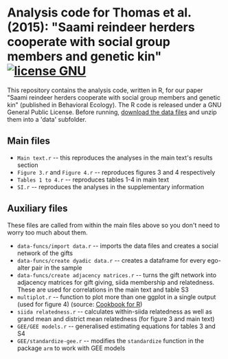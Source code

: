 # Analysis code for Thomas et al. (2015): "Saami reindeer herders cooperate with social group members and genetic kin" [![license GNU](http://b.repl.ca/v1/license-GNU-brightgreen.png)][license]

[license]: https://github.com/matthewgthomas/saami-gift-games/blob/master/LICENSE

This repository contains the analysis code, written in R, for our paper "Saami reindeer herders cooperate with social group members and genetic kin" (published in Behavioral Ecology). The R code is released under a GNU General Public License.
Before running, [download the data files](http://dryad.com) and unzip them into a 'data' subfolder.

## Main files

+ `Main text.r` -- this reproduces the analyses in the main text's results section
+ `Figure 3.r` and `Figure 4.r` -- reproduces figures 3 and 4 respectively
+ `Tables 1 to 4.r` -- reproduces tables 1-4 in main text
+ `SI.r` -- reproduces the analyses in the supplementary information

## Auxiliary files
These files are called from within the main files above so you don't need to worry too much about them.

+ `data-funcs/import data.r` -- imports the data files and creates a social network of the gifts
+ `data-funcs/create dyadic data.r` -- creates a dataframe for every ego-alter pair in the sample
+ `data-funcs/create adjacency matrices.r` -- turns the gift network into adjacency matrices for gift giving, siida membership and relatedness. These are used for correlations in the main text and table S3
+ `multiplot.r` -- function to plot more than one ggplot in a single output (used for figure 4) (source: [Cookbook for R](http://www.cookbook-r.com/Graphs/Multiple_graphs_on_one_page_(ggplot2)))
+ `siida relatedness.r` -- calculates within-siida relatedness as well as grand mean and district mean relatedness (for figure 3 and main text)
+ `GEE/GEE models.r` -- generalised estimating equations for tables 3 and S4
+ `GEE/standardize-gee.r` -- modifies the `standardize` function in the package `arm` to work with GEE models
